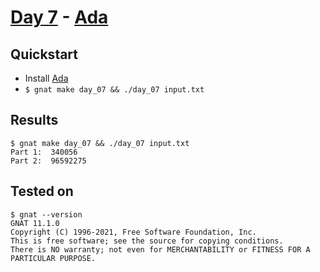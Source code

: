 # [Day 7](https://adventofcode.com/2021/day/7) - [Ada](https://www.adaic.org/)

## Quickstart
* Install [Ada](https://www.adaic.org/)
* `$ gnat make day_07 && ./day_07 input.txt`

## Results
```console
$ gnat make day_07 && ./day_07 input.txt
Part 1:  340056
Part 2:  96592275
```

## Tested on
```console
$ gnat --version
GNAT 11.1.0
Copyright (C) 1996-2021, Free Software Foundation, Inc.
This is free software; see the source for copying conditions.
There is NO warranty; not even for MERCHANTABILITY or FITNESS FOR A PARTICULAR PURPOSE.
```